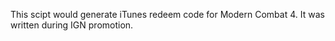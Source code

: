 This scipt would generate iTunes redeem code for Modern Combat 4. It was written during IGN promotion.